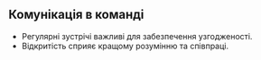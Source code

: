 ## Комунікація в команді
- Регулярні зустрічі важливі для забезпечення узгодженості.
- Відкритість сприяє кращому розумінню та співпраці.